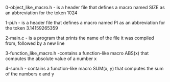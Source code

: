 0-object_like_macro.h - is a header file that defines a macro named SIZE as an abbreviation for the token 1024

1-pi.h - is a header file that defines a macro named PI as an abbreviation for the token 3.14159265359

2-main.c - is a program that prints the name of the file it was compiled from, followed by a new line

3-function_like_macro.h -contains a function-like macro ABS(x) that computes the absolute value of a number x

4-sum.h - contains a function-like macro SUM(x, y) that computes the sum of the numbers x and y

